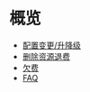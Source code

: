 # 概览

* [配置变更/升降级](/charge/upgrade)
* [删除资源退费](/charge/refund)
* [欠费](/charge/arrearage)
* [FAQ](/charge/coupon)
 










    
   
   
    
        



